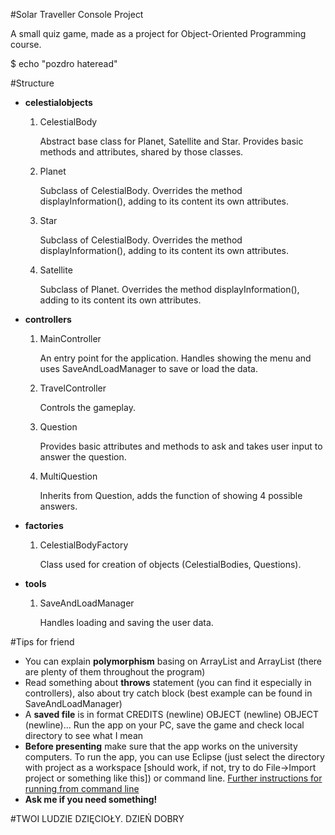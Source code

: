 #Solar Traveller Console Project

A small quiz game, made as a project for Object-Oriented Programming course.

$ echo "pozdro hateread"


#Structure


+ **celestialobjects**
	1. CelestialBody
	
		Abstract base class for Planet, Satellite and Star. Provides basic methods and 
		attributes, shared by 	those classes.
		
	2. Planet
	
		Subclass of CelestialBody. Overrides the method displayInformation(), adding to its
		content its own attributes.
		
	3. Star
	
		Subclass of CelestialBody. Overrides the method displayInformation(), adding to its
		content its own attributes.
		
	4. Satellite
	
		Subclass of Planet. Overrides the method displayInformation(), adding to its
		content its own attributes.
	
+ **controllers**
	1. MainController
	
		An entry point for the application. Handles showing the menu and uses SaveAndLoadManager to save or load the data.
		
	2. TravelController
	
		Controls the gameplay.
		
	3. Question
	
		Provides basic attributes and methods to ask and takes user input to answer the question.
		
	4. MultiQuestion
	
		Inherits from Question, adds the function of showing 4 possible answers.

+ **factories**
	1. CelestialBodyFactory
	
		Class used for creation of objects (CelestialBodies, Questions).
	
+ **tools**
	1. SaveAndLoadManager
	
		Handles loading and saving the user data.

#Tips for friend


+ You can explain **polymorphism** basing on ArrayList<CelestialBody> and ArrayList<Question> (there are plenty of them throughout the program)
+ Read something about **throws** statement (you can find it especially in controllers), also about try catch block (best example can be found in SaveAndLoadManager)
+ A **saved file** is in format CREDITS (newline) OBJECT (newline) OBJECT (newline)... Run the app on your PC, save the game and check local directory to see what I mean
+ **Before presenting** make sure that the app works on the university computers. To run the app, you can use Eclipse (just select the directory with project as a workspace [should work, if not, try to do File->Import project or something like this]) or command line. [Further instructions for running from command line](https://ymichael.com/2014/09/24/build-and-run-eclipse-java-projects-on-the-command-line.html)
+ **Ask me if you need something!**

#TWOI LUDZIE DZIĘCIOŁY. DZIEŃ DOBRY


